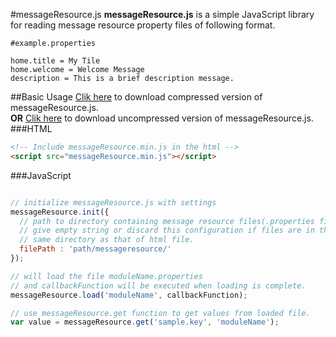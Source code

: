#messageResource.js
**messageResource.js** is a simple JavaScript library for reading message resource property files of following format.
```
#example.properties

home.title = My Tile
home.welcome = Welcome Message
description = This is a brief description message.
```
##Basic Usage
[Clik here](https://raw.githubusercontent.com/suhaibkhan/messageResource.js/master/dist/messageResource.min.js) to download compressed version of messageResource.js.  
**OR**
[Clik here](https://raw.githubusercontent.com/suhaibkhan/messageResource.js/master/dist/messageResource.js) to download uncompressed version of messageResource.js.
###HTML
```html
<!-- Include messageResource.min.js in the html -->
<script src="messageResource.min.js"></script>
```
###JavaScript
```js

// initialize messageResource.js with settings
messageResource.init({
  // path to directory containing message resource files(.properties files),
  // give empty string or discard this configuration if files are in the
  // same directory as that of html file.
  filePath : 'path/messageresource/'
});

// will load the file moduleName.properties
// and callbackFunction will be executed when loading is complete.
messageResource.load('moduleName', callbackFunction);

// use messageResource.get function to get values from loaded file. 
var value = messageResource.get('sample.key', 'moduleName');

```